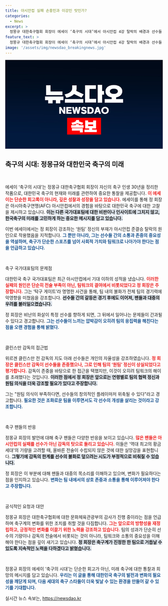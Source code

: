 ```yaml
---
title: 아시안컵 실패 손흥민과 이강인 탓인가?
categories:
  - News
excerpt: >
  정몽규 대한축구협회 회장이 에세이 ‘축구의 시대’에서 아시안컵 4강 탈락의 배경과 선수들 간의 갈등을 폭로했다. 탁구 게이트 사건과 클린스만 감독의 문제를 언급하며, 팀워크 부족이 원인임을 강조했지만, 팬들은 이를 선수를 희생양으로 삼는 비판으로 받아들였다.
feature_text: >
  정몽규 대한축구협회 회장이 에세이 ‘축구의 시대’에서 아시안컵 4강 탈락의 배경과 선수들 간의 갈등을 폭로했다. 탁구 게이트 사건과 클린스만 감독의 문제를 언급하며, 팀워크 부족이 원인임을 강조했지만, 팬들은 이를 선수를 희생양으로 삼는 비판으로 받아들였다.
image: '/assets/img/newsdao_breakingnews.jpg'
---
```


<p><img src="/assets/img/newsdao_breakingnews.jpg" alt="pcversion 속보" /></p>

<h2 data-ke-size="size26">축구의 시대: 정몽규와 대한민국 축구의 미래</h2>

<p data-ke-size="size16">&nbsp;</p>

<p>에세이 ‘축구의 시대’는 정몽규 대한축구협회 회장이 자신의 축구 인생 30년을 정리한 작품으로, 대한민국 축구의 현재와 미래를 관련하여 중요한 통찰을 제공합니다. <b><span style="color: #ee2323;">이 에세이는 단순한 회고록이 아니라, 깊은 성찰과 성장을 담고 있습니다.</span></b> 에세이를 통해 정 회장은 아시아축구연맹(AFC) 아시안컵에서의 경험을 바탕으로 대한민국 축구에 대한 고찰을 제시하고 있습니다. <b><span style="background-color: #21538527;">이는 다른 국가대표팀에 대한 비판이나 인사이트에 그치지 않고, 한국축구의 미래를 고민하게 하는 중요한 메시지를 담고 있습니다.</span></b></p>

<p>이번 에세이에서는 정 회장이 강조하는 ‘원팀’ 정신의 부재가 아시안컵 준결승 탈락의 원인으로 작용했음을 지적합니다. <b><span style="color: #1a5490;">그 뿐만 아니라, 그는 선수들 간의 소통과 존중의 중요성을 역설하며, 축구가 단순한 스포츠를 넘어 사회적 가치와 팀워크로 나아가야 한다는 점을 언급하고 있습니다.</span></b></p>

<p data-ke-size="size16">&nbsp;</p>

<p>축구 국가대표팀의 문제점</p>

<p>대한민국 축구 국가대표팀은 최근 아시안컵에서 기대 이하의 성적을 냈습니다. <b><span style="color: #ee2323;">이러한 실패의 원인은 단순히 전술 부족이 아닌, 팀워크의 결여에서 비롯되었다고 정 회장은 주장합니다.</span></b> 그는 ‘탁구 게이트’라 명명한 사건을 통해, 팀 내의 불화가 전체 팀의 경기력에 악영향을 미쳤음을 강조합니다. <b><span style="background-color: #21538527;">선수들 간의 갈등은 경기 후에도 이어져, 팬들과 대중의 우려를 불러일으켰습니다.</span></b></p>

<p>정 회장은 비난의 화살이 특정 선수를 향하게 되면, 그 뒤에서 일어나는 문제들이 간과될 수 있다고 경고합니다. <b><span style="color: #1a5490;">그는 선수들이 느끼는 압박감이 오히려 팀의 응집력을 해친다는 점을 오랜 경험을 통해 밝혔다.</span></b></p>

<p data-ke-size="size16">&nbsp;</p>

<p>클린스만 감독의 접근법</p>

<p>위르겐 클린스만 전 감독의 지도 아래 선수들은 개인의 자율성을 강조하였습니다. <b><span style="color: #ee2323;">정 회장은 클린스만 감독이 선수들을 존중했으나, 그로 인해 팀의 ‘원팀’ 정신이 상실되었다고 평가합니다.</span></b> 감독이 존중을 바탕으로 한 접근을 택했지만, 이것이 오히려 팀워크의 해이를 초래했다는 것입니다. <b><span style="background-color: #21538527;">이러한 점에서 정 회장은 앞으로는 연령별로 팀의 협력 정신과 원팀 의식을 더욱 강조할 필요가 있다고 주장합니다.</span></b></p>

<p>그는 "원팀 의식이 부족하다면, 선수들의 창의적인 플레이마저 위축될 수 있다"라고 경고합니다. <b><span style="color: #1a5490;">필요한 것은 조화로운 팀을 이루면서도 각 선수의 개성을 살리는 것이라고 강조합니다.</span></b></p>

<p data-ke-size="size16">&nbsp;</p>

<p>축구 팬들의 반응</p>

<p>정몽규 회장의 발언에 대해 축구 팬들은 다양한 반응을 보이고 있습니다. <b><span style="color: #ee2323;">많은 팬들은 아시안컵의 실패를 선수가 아닌 감독의 탓으로 돌리고 있습니다.</span></b> 이들은 '역대 최고의 황금 세대'의 기량을 고려할 때, 올바른 전술이 수립되지 않은 것에 대한 실망감을 표현합니다. <b><span style="background-color: #21538527;">그렇기에 감독의 한계를 선수의 불화로 덮으려는 시도가 부정적으로 비춰질 수 있습니다.</span></b></p>

<p>정 회장은 이 부분에 대해 팬들과 대중의 목소리를 이해하고 있으며, 변화가 필요하다는 점을 인지하고 있습니다. <b><span style="color: #1a5490;">변화는 팀 내에서의 상호 존중과 소통을 통해 이루어져야 한다고 주장합니다.</span></b></p>

<p data-ke-size="size16">&nbsp;</p>

<p>공식적인 요청과 대안</p>

<p>정몽규 회장은 대한축구협회에 대한 문화체육관광부의 감사가 진행 중이라는 점을 언급하며 축구계의 변화를 위한 조치를 취할 것을 다짐합니다. <b><span style="color: #ee2323;">그는 앞으로의 방향성을 재정립하고, 긍정적인 변화를 이끌기 위한 노력을 강조하고 있습니다.</span></b> 팀의 성과가 단순히 선수의 기량이나 감독의 전술에서 비롯되는 것이 아니라, 팀워크와 소통의 중요성을 이해해야 한다는 점을 깊이 새기고 있습니다. <b><span style="background-color: #21538527;">정 회장은 축구계가 진정한 한 팀으로 거듭날 수 있도록 지속적인 노력을 다하겠다고 밝혔습니다.</span></b></p>

<p data-ke-size="size16">&nbsp;</p>

<p>정몽규 회장의 에세이 ‘축구의 시대’는 단순한 회고가 아닌, 미래 축구에 대한 통찰과 희망의 메시지를 담고 있습니다. <b><span style="color: #1a5490;">우리는 이 글을 통해 대한민국 축구의 발전과 변화의 필요성을 깨닫게 되며, 다음 세대의 축구 스타들이 더욱 빛날 수 있는 환경을 만들어 갈 수 있기를 기대합니다.</span></b></p>
실시간 뉴스 속보는, <a href="https://newsdao.kr" rel="dofollow">https://newsdao.kr</a>


